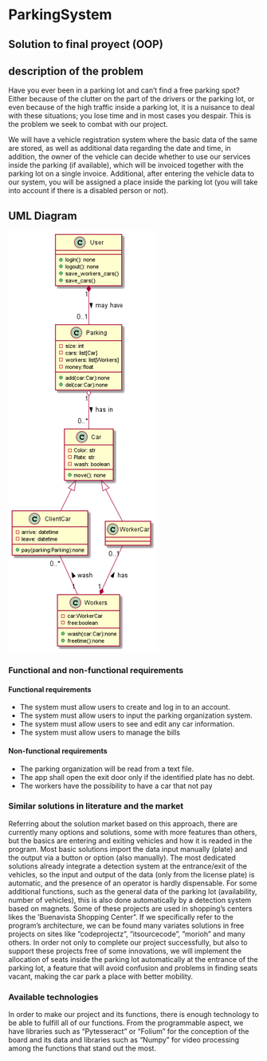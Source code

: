 # ParkingSystem
## Solution to final proyect (OOP)

## description of the problem

Have you ever been in a parking lot and can’t find a free parking spot? Either because of the clutter on the part of the drivers or the parking lot, or even because of the high traffic inside a parking lot, it is a nuisance to deal with these situations; you lose time and in most cases you despair. This is the problem we seek to combat with our project. 

We will have a vehicle registration system where the basic data of the same are stored, as well as additional data regarding the date and time, in addition, the owner of the vehicle can decide whether to use our services inside the parking (if available), which will be invoiced together with the parking lot on a single invoice. Additional, after entering the vehicle data to our system, you will be assigned a place inside the parking lot (you will take into account if there is a disabled person or not). 

## UML Diagram

<img src="/Parking.png" alt="UML Diagram"/>

### Functional and non-functional requirements

#### Functional requirements

- The system must allow users to create and log in to an account.
- The system must allow users to input the parking organization system.
- The system must allow users to see and edit any car information.
- The system must allow users to manage the bills

#### Non-functional requirements

- The parking organization will be read from a text file.
- The app shall open the exit door only if the identified plate has no debt.
- The workers have the possibility to have a car that not pay
 
### Similar solutions in literature and the market

Referring about the solution market based on this approach, there are currently many options and solutions, some with more features than others, but the basics are entering and exiting vehicles and how it is readed in the program. Most basic solutions import the data input manually (plate) and the output via a button or option (also manually). The most dedicated solutions already integrate a detection system at the entrance/exit of the vehicles, so the input and output of the data (only from the license plate) is automatic, and the presence of an operator is hardly dispensable. For some additional functions, such as the general data of the parking lot (availability, number of vehicles), this is also done automatically by a detection system based on magnets. Some of these projects are used in shopping’s centers likes the ’Buenavista Shopping Center”. If we specifically refer to the program’s architecture, we can be found many variates solutions in free projects on sites like ”codeprojectz”, ”itsourcecode”, ”morioh” and many others. In order not only to complete our project successfully, but also to support these projects free of some innovations, we will implement the allocation of seats inside the parking lot automatically at the entrance of the parking lot, a feature that will avoid confusion and problems in finding seats vacant, making the car park a place with better mobility. 

### Available technologies 

In order to make our project and its functions, there is enough technology to be able to fulfill all of our functions. From the programmable aspect, we have libraries such as “Pytesseract” or “Folium” for the conception of the board and its data and libraries such as “Numpy” for video processing among the functions that stand out the most.
